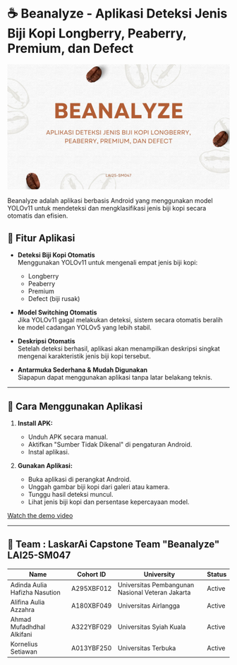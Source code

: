 # ☕ Beanalyze - Aplikasi Deteksi Jenis Biji Kopi Longberry, Peaberry, Premium, dan Defect
![Image](Beanalyze_LAI25-SM047.jpg "image") <br>

Beanalyze adalah aplikasi berbasis Android yang menggunakan model YOLOv11 untuk mendeteksi dan mengklasifikasi jenis biji kopi secara otomatis dan efisien.

## 📱 Fitur Aplikasi

- **Deteksi Biji Kopi Otomatis**  
  Menggunakan YOLOv11 untuk mengenali empat jenis biji kopi:
  - Longberry
  - Peaberry
  - Premium
  - Defect (biji rusak)

- **Model Switching Otomatis**  
  Jika YOLOv11 gagal melakukan deteksi, sistem secara otomatis beralih ke model cadangan YOLOv5 yang lebih stabil.

- **Deskripsi Otomatis**  
  Setelah deteksi berhasil, aplikasi akan menampilkan deskripsi singkat mengenai karakteristik jenis biji kopi tersebut.

- **Antarmuka Sederhana & Mudah Digunakan**  
  Siapapun dapat menggunakan aplikasi tanpa latar belakang teknis.

---


## 🚀 Cara Menggunakan Aplikasi

1. **Install APK:**
   - Unduh APK secara manual.
   - Aktifkan "Sumber Tidak Dikenal" di pengaturan Android.
   - Instal aplikasi.

2. **Gunakan Aplikasi:**
   - Buka aplikasi di perangkat Android.
   - Unggah gambar biji kopi dari galeri atau kamera.
   - Tunggu hasil deteksi muncul.
   - Lihat jenis biji kopi dan persentase kepercayaan model.
  
[Watch the demo video](https://github.com/alkifani/Beanalyze/blob/main/video%20demo%20aplikasi.mp4)

---

## 🚀  Team : LaskarAi Capstone Team "Beanalyze" LAI25-SM047

| Name                        | Cohort ID   | University        | Status |
| --------------------------- | ------------ | ----------------- | ------ |
| Adinda Aulia Hafizha Nasution | A295XBF012  | Universitas Pembangunan Nasional Veteran Jakarta | Active |
| Alifina Aulia Azzahra          | A180XBF049  | Universitas Airlangga | Active |
| Ahmad Mufadhdhal Alkifani    | A322YBF029  |  Universitas Syiah Kuala | Active |
| Kornelius Setiawan          | A013YBF250  | Universitas Terbuka | Active |


